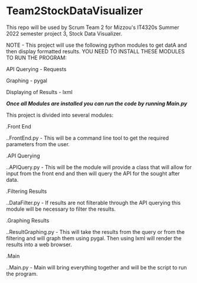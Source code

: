 # Team2StockDataVisualizer

This repo will be used by Scrum Team 2 for Mizzou's IT4320s Summer 2022 semester project 3, Stock Data Visualizer. 

NOTE - This project will use the following python modules to get datA and then display formatted results. YOU NEED TO INSTALL THESE MODULES TO RUN THE PROGRAM:


API Querying - Requests

Graphing - pygal

Displaying of Results - lxml





*****Once all Modules are installed you can run the code by running Main.py*****










This project is divided into several modules: 

.Front End

  ..FrontEnd.py - This will be a command line tool to get the required parameters from the user. 
  
.API Querying 

  ..APIQuery.py - This will be the module will provide a class that will allow for input from the front end and then will query the API for the sought after data. 
  
.Filtering Results

  ..DataFilter.py - If results are not filterable through the API querying this module will be necessary to filter the results. 
  
.Graphing Results

  ..ResultGraphing.py - This will take the results from the query or from the filtering and will graph them using pygal. Then using lxml will render the results into a web browser. 
  
.Main

  ..Main.py - Main will bring everything together and will be the script to run the program.  
